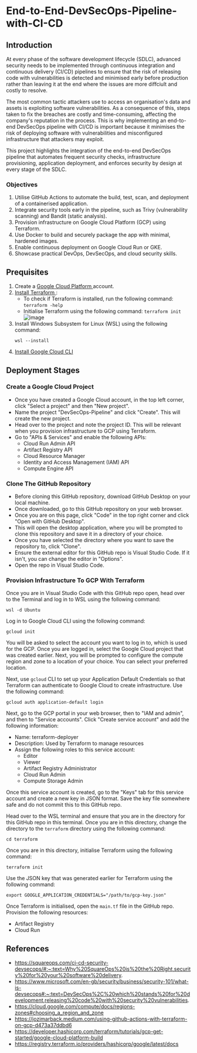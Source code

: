 # End-to-End-DevSecOps-Pipeline-with-CI-CD

## Introduction

At every phase of the software development lifecycle (SDLC), advanced security needs to be implemented through continuous integration and continuous delivery (CI/CD) pipelines to ensure that the risk of releasing code with vulnerabilities is detected and minimised early before production rather than leaving it at the end where the issues are more diffciult and costly to resolve. 

The most common tactic attackers use to access an organisation's data and assets is exploiting software vulnerabilities. As a consequence of this, steps taken to fix the breaches are costly and time-consuming, affecting the company's reputation in the process. This is why implementing an end-to-end DevSecOps pipeline with CI/CD is important because it minimises the risk of deploying software with vulnerabilities and misconfigured infrastructure that attackers may exploit. 

This project highlights the integration of the end-to-end DevSecOps pipeline that automates frequent security checks, infrastructure provisioning, application deployment, and enforces security by design at every stage of the SDLC.

### Objectives
1. Utilise GitHub Actions to automate the build, test, scan, and deployment of a containerised application.
2. Integrate security tools early in the pipeline, such as Trivy (vulnerability scanning) and Bandit (static analysis). 
3. Provision infrastructure on Google Cloud Platform (GCP) using Terraform.
4. Use Docker to build and securely package the app with minimal, hardened images.
5. Enable continuous deployment on Google Cloud Run or GKE.
6. Showcase practical DevOps, DevSecOps, and cloud security skills.

## Prequisites

1. Create a <a href="https://cloud.google.com/"> Google Cloud Platform </a> account.
2. <a href="https://developer.hashicorp.com/terraform/tutorials/aws-get-started/install-cli"> Install Terraform </a>:
   - To check if Terraform is installed, run the following command:
      `terraform -help`
    - Initialise Terraform using the following command:
      `terraform init`
      ![image](https://github.com/user-attachments/assets/7cf5ffc3-e110-4941-a7ad-2f703e4bb4c9)
3. Install Windows Subsystem for Linux (WSL) using the following command:
   ```
   wsl --install
   ```
4. <a href="https://cloud.google.com/sdk/docs/install"> Install Google Cloud CLI </a>

## Deployment Stages

### Create a Google Cloud Project

- Once you have created a Google Cloud account, in the top left corner, click "Select a project" and then "New project".
- Name the project "DevSecOps-Pipeline" and click "Create". This will create the new project.
- Head over to the project and note the project ID. This will be relevant when you provision infrastructure to GCP using Terraform.
- Go to "APIs & Services" and enable the following APIs:
  - Cloud Run Admin API
  - Artifact Registry API
  - Cloud Resource Manager
  - Identity and Access Management (IAM) API
  - Compute Engine API

### Clone The GitHub Repository

- Before cloning this GitHub repository, download GitHub Desktop on your local machine.
- Once downloaded, go to this GitHub repository on your web browser.
- Once you are on this page, click "Code" in the top right corner and click "Open with GitHub Desktop".
- This will open the desktop application, where you will be prompted to clone this repository and save it in a directory of your choice.
- Once you have selected the directory where you want to save the repository to, click "Clone".
- Ensure the external editor for this GitHub repo is Visual Studio Code. If it isn't, you can change the editor in "Options".
- Open the repo in Visual Studio Code.

### Provision Infrastructure To GCP With Terraform

Once you are in Visual Studio Code with this GitHub repo open, head over to the Terminal and log in to WSL using the following command:

```
wsl -d Ubuntu
```

Log in to Google Cloud CLI using the following command:
```
gcloud init
```

You will be asked to select the account you want to log in to, which is used for the GCP. Once you are logged in, select the Google Cloud project that was created earlier. Next, you will be prompted to configure the compute region and zone to a location of your choice. You can select your preferred location.

Next, use `gcloud` CLI to set up your Application Default Credentials so that Terraform can authenticate to Google Cloud to create infrastructure. Use the following command:
```
gcloud auth application-default login
```

Next, go to the GCP portal in your web browser, then to "IAM and admin", and then to "Service accounts". Click "Create service account" and add the following information:
- Name: terraform-deployer
- Description: Used by Terraform to manage resources
- Assign the following roles to this service account:
  - Editor
  - Viewer
  - Artifact Registry Administrator
  - Cloud Run Admin
  - Compute Storage Admin

Once this service account is created, go to the "Keys" tab for this service account and create a new key in JSON format. Save the key file somewhere safe and do not commit this to this GitHub repo.  

Head over to the WSL terminal and ensure that you are in the directory for this GitHub repo in this terminal. Once you are in this directory, change the directory to the `terraform` directory using the following command:
```
cd terraform
```

Once you are in this directory, initialise Terraform using the following command:
```
terraform init
```

Use the JSON key that was generated earlier for Terraform using the following command:
```
export GOOGLE_APPLICATION_CREDENTIALS="/path/to/gcp-key.json"
```

Once Terraform is initialised, open the `main.tf` file in the GitHub repo. Provision the following resources:
- Artifact Registry
- Cloud Run










## References
- https://squareops.com/ci-cd-security-devsecops/#:~:text=Why%20SquareOps%20is%20the%20Right,security%20for%20your%20software%20delivery.
- https://www.microsoft.com/en-gb/security/business/security-101/what-is-devsecops#:~:text=DevSecOps%2C%20which%20stands%20for%20development,releasing%20code%20with%20security%20vulnerabilities.
- https://cloud.google.com/compute/docs/regions-zones#choosing_a_region_and_zone
- https://jozimarback.medium.com/using-github-actions-with-terraform-on-gcp-d473a37ddbd6
- https://developer.hashicorp.com/terraform/tutorials/gcp-get-started/google-cloud-platform-build
- https://registry.terraform.io/providers/hashicorp/google/latest/docs
